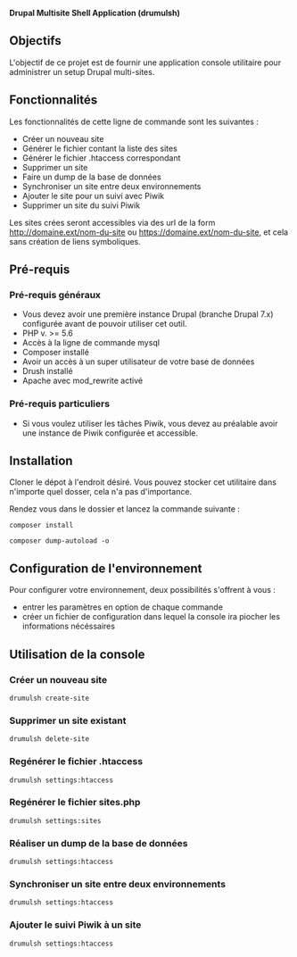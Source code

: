 **Drupal Multisite Shell Application (drumulsh)**

## Objectifs

L'objectif de ce projet est de fournir une application console utilitaire pour administrer un setup Drupal multi-sites. 

## Fonctionnalités 

Les fonctionnalités de cette ligne de commande sont les suivantes : 

 * Créer un nouveau site
 * Générer le fichier contant la liste des sites
 * Générer le fichier .htaccess correspondant
 * Supprimer un site
 * Faire un dump de la base de données
 * Synchroniser un site entre deux environnements
 * Ajouter le site pour un suivi avec Piwik
 * Supprimer un site du suivi Piwik
 
 Les sites crées seront accessibles via des url de la form http://domaine.ext/nom-du-site ou https://domaine.ext/nom-du-site,
 et cela sans création de liens symboliques. 

## Pré-requis

### Pré-requis généraux

 * Vous devez avoir une première instance Drupal (branche Drupal 7.x) configurée avant de pouvoir utiliser cet outil.
 * PHP v. >= 5.6
 * Accès à la ligne de commande mysql
 * Composer installé
 * Avoir un accès à un super utilisateur de votre base de données
 * Drush installé
 * Apache avec mod_rewrite activé

### Pré-requis particuliers

 * Si vous voulez utiliser les tâches Piwik, vous devez au préalable avoir une instance de Piwik configurée et accessible.  

## Installation

Cloner le dépot à l'endroit désiré. Vous pouvez stocker cet utilitaire dans n'importe quel dosser, cela n'a pas d'importance.  

Rendez vous dans le dossier et lancez la commande suivante :

`composer install`

`composer dump-autoload -o`

## Configuration de l'environnement

Pour configurer votre environnement, deux possibilités s'offrent à vous : 
* entrer les paramètres en option de chaque commande
* créer un fichier de configuration dans lequel la console ira piocher les informations nécéssaires

## Utilisation de la console

### Créer un nouveau site

`drumulsh create-site`

### Supprimer un site existant

`drumulsh delete-site`

### Regénérer le fichier .htaccess

`drumulsh settings:htaccess`

### Regénérer le fichier sites.php

 `drumulsh settings:sites`
 
### Réaliser un dump de la base de données

`drumulsh settings:htaccess`

### Synchroniser un site entre deux environnements

`drumulsh settings:htaccess`

### Ajouter le suivi Piwik à un site

`drumulsh settings:htaccess`